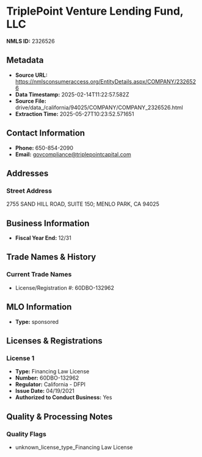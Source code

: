 # TriplePoint Venture Lending Fund, LLC

**NMLS ID:** 2326526

## Metadata
- **Source URL:** https://nmlsconsumeraccess.org/EntityDetails.aspx/COMPANY/2326526
- **Data Timestamp:** 2025-02-14T11:22:57.582Z
- **Source File:** drive/data_/california/94025/COMPANY/COMPANY_2326526.html
- **Extraction Time:** 2025-05-27T10:23:52.571651

## Contact Information
- **Phone:** 650-854-2090
- **Email:** govcompliance@triplepointcapital.com

## Addresses
### Street Address
2755 SAND HILL ROAD, SUITE 150; MENLO PARK, CA 94025

## Business Information
- **Fiscal Year End:** 12/31

## Trade Names & History
### Current Trade Names
- License/Registration #: 60DBO-132962

## MLO Information
- **Type:** sponsored

## Licenses & Registrations

### License 1
- **Type:** Financing Law License
- **Number:** 60DBO-132962
- **Regulator:** California - DFPI
- **Issue Date:** 04/19/2021
- **Authorized to Conduct Business:** Yes

## Quality & Processing Notes
### Quality Flags
- unknown_license_type_Financing Law License
